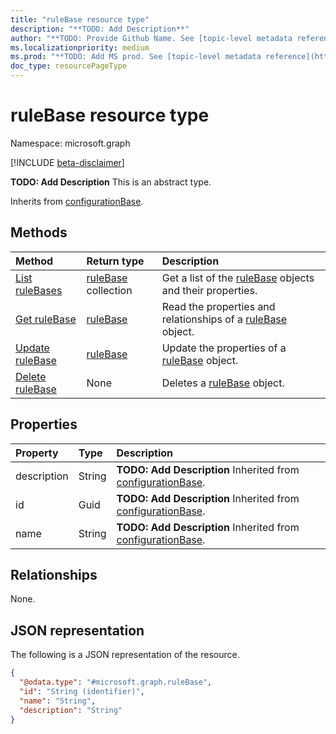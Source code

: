 ```yaml
---
title: "ruleBase resource type"
description: "**TODO: Add Description**"
author: "**TODO: Provide Github Name. See [topic-level metadata reference](https://msgo.azurewebsites.net/add/document/guidelines/metadata.html#topic-level-metadata)**"
ms.localizationpriority: medium
ms.prod: "**TODO: Add MS prod. See [topic-level metadata reference](https://msgo.azurewebsites.net/add/document/guidelines/metadata.html#topic-level-metadata)**"
doc_type: resourcePageType
---
```


# ruleBase resource type

Namespace: microsoft.graph

[!INCLUDE [beta-disclaimer](../../includes/beta-disclaimer.md)]

**TODO: Add Description**
This is an abstract type.


Inherits from [configurationBase](../resources/configurationbase.md).

## Methods
|Method|Return type|Description|
|:---|:---|:---|
|[List ruleBases](../api/rulebase-list.md)|[ruleBase](../resources/rulebase.md) collection|Get a list of the [ruleBase](../resources/rulebase.md) objects and their properties.|
|[Get ruleBase](../api/rulebase-get.md)|[ruleBase](../resources/rulebase.md)|Read the properties and relationships of a [ruleBase](../resources/rulebase.md) object.|
|[Update ruleBase](../api/rulebase-update.md)|[ruleBase](../resources/rulebase.md)|Update the properties of a [ruleBase](../resources/rulebase.md) object.|
|[Delete ruleBase](../api/rulebase-delete.md)|None|Deletes a [ruleBase](../resources/rulebase.md) object.|

## Properties
|Property|Type|Description|
|:---|:---|:---|
|description|String|**TODO: Add Description** Inherited from [configurationBase](../resources/configurationbase.md).|
|id|Guid|**TODO: Add Description** Inherited from [configurationBase](../resources/configurationbase.md).|
|name|String|**TODO: Add Description** Inherited from [configurationBase](../resources/configurationbase.md).|

## Relationships
None.

## JSON representation
The following is a JSON representation of the resource.
<!-- {
  "blockType": "resource",
  "keyProperty": "id",
  "@odata.type": "microsoft.graph.ruleBase",
  "baseType": "microsoft.graph.configurationBase",
  "openType": false
}
-->
``` json
{
  "@odata.type": "#microsoft.graph.ruleBase",
  "id": "String (identifier)",
  "name": "String",
  "description": "String"
}
```

